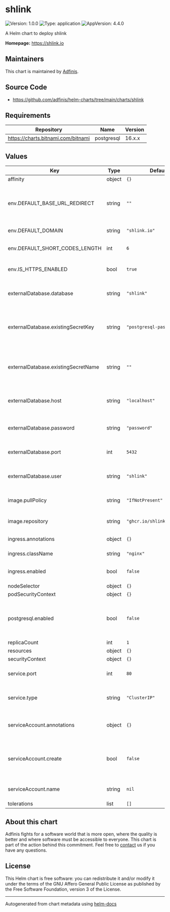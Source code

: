 # shlink

![Version: 1.0.0](https://img.shields.io/badge/Version-1.0.0-informational?style=flat-square) ![Type: application](https://img.shields.io/badge/Type-application-informational?style=flat-square) ![AppVersion: 4.4.0](https://img.shields.io/badge/AppVersion-4.4.0-informational?style=flat-square)

A Helm chart to deploy shlink

**Homepage:** <https://shlink.io>

## Maintainers
This chart is maintained by [Adfinis](https://adfinis.com/?pk_campaign=github&pk_kwd=helm-charts).

## Source Code

* <https://github.com/adfinis/helm-charts/tree/main/charts/shlink>

## Requirements

| Repository | Name | Version |
|------------|------|---------|
| https://charts.bitnami.com/bitnami | postgresql | 16.x.x |

## Values

| Key | Type | Default | Description |
|-----|------|---------|-------------|
| affinity | object | `{}` |  |
| env.DEFAULT_BASE_URL_REDIRECT | string | `""` | Default base url redirect if no short code is provided |
| env.DEFAULT_DOMAIN | string | `"shlink.io"` | Shlink domain |
| env.DEFAULT_SHORT_CODES_LENGTH | int | `6` | Default short code length |
| env.IS_HTTPS_ENABLED | bool | `true` | Is shlink using https? |
| externalDatabase.database | string | `"shlink"` | Database name of the external database |
| externalDatabase.existingSecretKey | string | `"postgresql-password"` | Key in the secret containing the database password |
| externalDatabase.existingSecretName | string | `""` | Secret name containing the database password |
| externalDatabase.host | string | `"localhost"` | Hostname of the external database |
| externalDatabase.password | string | `"password"` | Password of the external database |
| externalDatabase.port | int | `5432` | Port of the external database |
| externalDatabase.user | string | `"shlink"` | Username of the external database |
| image.pullPolicy | string | `"IfNotPresent"` | Shlink image pull policy |
| image.repository | string | `"ghcr.io/shlinkio/shlink"` | Shlink image name |
| ingress.annotations | object | `{}` | Ingress annotations |
| ingress.className | string | `"nginx"` | Ingress class name |
| ingress.enabled | bool | `false` | Enable ingress for shlink |
| nodeSelector | object | `{}` |  |
| podSecurityContext | object | `{}` |  |
| postgresql.enabled | bool | `false` | Specifies whether a PostgreSQL chart should be deployed |
| replicaCount | int | `1` |  |
| resources | object | `{}` |  |
| securityContext | object | `{}` |  |
| service.port | int | `80` | Port of the shlink service |
| service.type | string | `"ClusterIP"` | Service type of the shlink service |
| serviceAccount.annotations | object | `{}` | Annotations to add to the service account |
| serviceAccount.create | bool | `false` | Specifies whether a service account should be created |
| serviceAccount.name | string | `nil` | Name of the service account |
| tolerations | list | `[]` |  |

## About this chart

Adfinis fights for a software world that is more open, where the quality is
better and where software must be accessible to everyone. This chart
is part of the action behind this commitment. Feel free to
[contact](https://adfinis.com/kontakt/?pk_campaign=github&pk_kwd=helm-charts)
us if you have any questions.

## License

This Helm chart is free software: you can redistribute it and/or modify it under the terms
of the GNU Affero General Public License as published by the Free Software Foundation,
version 3 of the License.

----------------------------------------------
Autogenerated from chart metadata using [helm-docs](https://github.com/norwoodj/helm-docs/)
